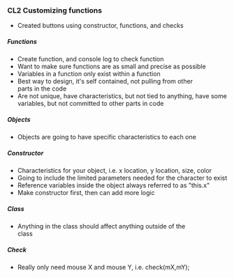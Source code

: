 ### CL2 Customizing functions

* Created buttons using constructor, functions, and checks

##### Functions

* Create function, and console log to check function
* Want to make sure functions are as small and precise as possible
* Variables in a function only exist within a function
* Best way to design, it's self contained, not pulling from other  
  parts in the code
* Are not unique, have characteristics, but not tied to anything,
  have some variables, but not committed to other parts in code  

##### Objects
* Objects are going to have specific characteristics to each one

##### Constructor
* Characteristics for your object, i.e. x location, y location, size, color
* Going to include the limited parameters needed for the character to exist
* Reference variables inside the object always referred to as "this.x"
* Make constructor first, then can add more logic

##### Class
* Anything in the class should affect anything outside of the    
  class

##### Check
* Really only need mouse X and mouse Y, i.e. check(mX,mY);
